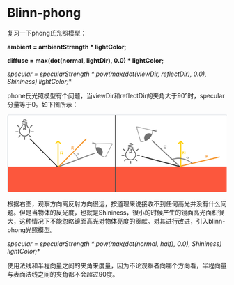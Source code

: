 # Blinn-phong

复习一下phong氏光照模型：

**ambient = ambientStrength * lightColor;**

**diffuse =  max(dot(normal, lightDir), 0.0) * lightColor;**

**specular = specularStrength *  pow(max(dot(viewDir, reflectDir), 0.0), Shininess)* lightColor;**

phone氏光照模型有个问题，当viewDir和reflectDir的夹角大于90°时，specular分量等于0。如下图所示：

![mkdocs](images\1.png)

根据右图，观察方向离反射方向很远，按道理来说接收不到任何高光并没有什么问题。但是当物体的反光度，也就是Shininess，很小的时候产生的镜面高光面积很大，这种情况下不能忽略镜面高光对物体亮度的贡献。对其进行改进，引入blinn-phong光照模型。

**specular = specularStrength *  pow(max(dot(normal, half), 0.0), Shininess)* lightColor;**

使用法线和半程向量之间的夹角来度量，因为不论观察者向哪个方向看，半程向量与表面法线之间的夹角都不会超过90度。
